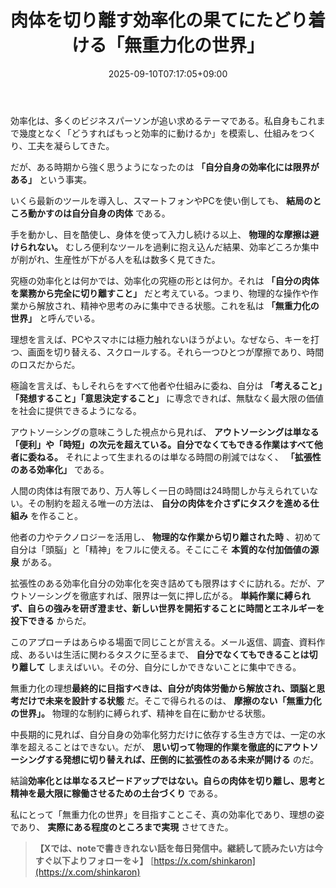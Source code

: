 ﻿---
title: "肉体を切り離す効率化の果てにたどり着ける「無重力化の世界」"
date: 2025-09-10T07:17:05+09:00
draft: false
---

効率化は、多くのビジネスパーソンが追い求めるテーマである。私自身もこれまで幾度となく「どうすればもっと効率的に動けるか」を模索し、仕組みをつくり、工夫を凝らしてきた。

だが、ある時期から強く思うようになったのは **「自分自身の効率化には限界がある」** という事実。

いくら最新のツールを導入し、スマートフォンやPCを使い倒しても、 **結局のところ動かすのは自分自身の肉体** である。

手を動かし、目を酷使し、身体を使って入力し続ける以上、 **物理的な摩擦は避けられない。** むしろ便利なツールを過剰に抱え込んだ結果、効率どころか集中が削がれ、生産性が下がる人を私は数多く見てきた。


究極の効率化とは何かでは、効率化の究極の形とは何か。それは **「自分の肉体を業務から完全に切り離すこと」** だと考えている。つまり、物理的な操作や作業から解放され、精神や思考のみに集中できる状態。これを私は **「無重力化の世界」** と呼んでいる。

理想を言えば、PCやスマホには極力触れないほうがよい。なぜなら、キーを打つ、画面を切り替える、スクロールする。それら一つひとつが摩擦であり、時間のロスだからだ。

極論を言えば、もしそれらをすべて他者や仕組みに委ね、自分は **「考えること」「発想すること」「意思決定すること」** に専念できれば、無駄なく最大限の価値を社会に提供できるようになる。

アウトソーシングの意味こうした視点から見れば、 **アウトソーシングは単なる「便利」や「時短」の次元を超えている。自分でなくてもできる作業はすべて他者に委ねる。** それによって生まれるのは単なる時間の削減ではなく、 **「拡張性のある効率化」** である。

人間の肉体は有限であり、万人等しく一日の時間は24時間しか与えられていない。その制約を超える唯一の方法は、 **自分の肉体を介さずにタスクを進める仕組み** を作ること。

他者の力やテクノロジーを活用し、 **物理的な作業から切り離された時** 、初めて自分は「頭脳」と「精神」をフルに使える。そこにこそ **本質的な付加価値の源泉** がある。

拡張性のある効率化自分の効率化を突き詰めても限界はすぐに訪れる。だが、アウトソーシングを徹底すれば、限界は一気に押し広がる。 **単純作業に縛られず、自らの強みを研ぎ澄ませ、新しい世界を開拓することに時間とエネルギーを投下できる** からだ。

このアプローチはあらゆる場面で同じことが言える。メール返信、調査、資料作成、あるいは生活に関わるタスクに至るまで、 **自分でなくてもできることは切り離して** しまえばいい。その分、自分にしかできないことに集中できる。

無重力化の理想**最終的に目指すべきは、自分が肉体労働から解放され、頭脳と思考だけで未来を設計する状態** だ。そこで得られるのは、 **摩擦のない「無重力化の世界」。** 物理的な制約に縛られず、精神を自在に動かせる状態。

中長期的に見れば、自分自身の効率化努力だけに依存する生き方では、一定の水準を超えることはできない。だが、 **思い切って物理的作業を徹底的にアウトソーシングする発想に切り替えれば、圧倒的に拡張性のある未来が開ける** のだ。

結論**効率化とは単なるスピードアップではない。自らの肉体を切り離し、思考と精神を最大限に稼働させるための土台づくり** である。

私にとって「無重力化の世界」を目指すことこそ、真の効率化であり、理想の姿であり、 **実際にある程度のところまで実現** させてきた。

> **【Xでは、noteで書ききれない話を毎日発信中。継続して読みたい方は今すぐ以下よりフォローを↓】** [https://x.com/shinkaron](https://x.com/shinkaron)